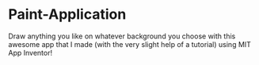 # Paint-Application
Draw anything you like on whatever background you choose with this awesome app that I made (with the very slight help of a tutorial) using MIT App Inventor!
